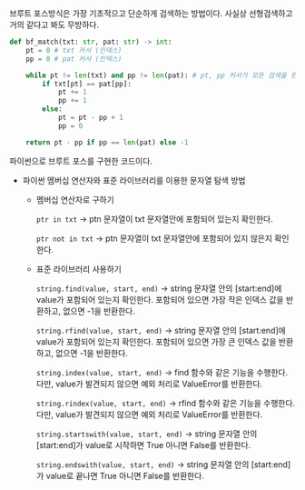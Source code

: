 브루트 포스방식은 가장 기초적으고 단순하게 검색하는 방법이다. 사실상 선형검색하고 거의 같다고 봐도 무방하다.

```python
def bf_match(txt: str, pat: str) -> int:
    pt = 0 # txt 커서 (인덱스)
    pp = 0 # pat 커서 (인덱스)

    while pt != len(txt) and pp != len(pat): # pt, pp 커서가 모든 검색을 완료함 
        if txt[pt] == pat[pp]:
            pt += 1
            pp += 1
        else:
            pt = pt - pp + 1
            pp = 0

    return pt - pp if pp == len(pat) else -1
```

파이썬으로 브루트 포스를 구현한 코드이다.

* 파이썬 멤버십 연산자와 표준 라이브러리를 이용한 문자열 탐색 방법

    + 멤버십 연산자로 구하기

        `ptr in txt` -> ptn 문자열이 txt 문자열안에 포함되어 있는지 확인한다.

        `ptr not in txt` -> ptn 문자열이 txt 문자열안에 포함되어 있지 않은지 확인한다.

    + 표준 라이브러리 사용하기

        `string.find(value, start, end)` -> string 문자열 안의 [start:end]에 value가 포함되어 있는지 확인한다. 포함되어 있으면 가장 작은 인덱스 값을 반환하고, 없으면 -1을 반환한다.

        `string.rfind(value, start, end)` -> string 문자열 안의 [start:end]에 value가 포함되어 있는지 확인한다. 포함되어 있으면 가장 큰 인덱스 값을 반환하고, 없으면 -1을 반환한다.

        `string.index(value, start, end)` -> find 함수와 같은 기능을 수행한다. 다만, value가 발견되지 않으면 예외 처리로 ValueError를 반환한다.

        `string.rindex(value, start, end)` -> rfind 함수와 같은 기능을 수행한다. 다만, value가 발견되지 않으면 예외 처리로 ValueError를 반환한다.

        `string.startswith(value, start, end)` -> string 문자열 안의 [start:end]가 value로 시작하면 True 아니면 False를 반환한다.

        `string.endswith(value, start, end)` -> string 문자열 안의 [start:end]가 value로 끝나면 True 아니면 False를 반환한다.
